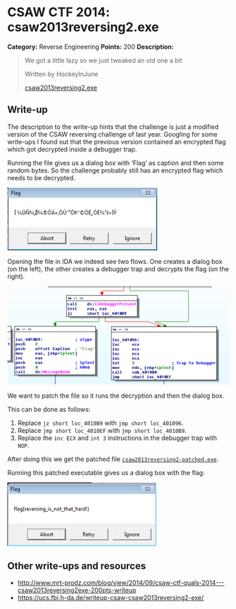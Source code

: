 # CSAW CTF 2014: csaw2013reversing2.exe

**Category:** Reverse Engineering
**Points:** 200
**Description:**

> We got a little lazy so we just tweaked an old one a bit
>
> Written by HockeyInJune
>
> [csaw2013reversing2.exe](csaw2013reversing2.exe)

## Write-up

The description to the write-up hints that the challenge is just a modified version of the CSAW reversing challenge of last year.
Googling for some write-ups I found out that the previous version contained an encrypted flag which got decrypted inside a debugger trap.

Running the file gives us a dialog box with ‘Flag’ as caption and then some random bytes. So the challenge probably still has an encrypted flag which needs to be decrypted.

![](flag-encrypted.png)

Opening the file in IDA we indeed see two flows. One creates a dialog box (on the left), the other creates a debugger trap and decrypts the flag (on the right).

![](two-flows.png)

We want to patch the file so it runs the decryption and then the dialog box.

This can be done as follows:

1. Replace `jz short loc_4010B9` with `jmp short loc_401096`.
2. Replace `jmp short loc_4010EF` with `jmp short loc_4010B9`.
3. Replace the `inc ECX` and `int 3` instructions in the debugger trap with `NOP`.

After doing this we get the patched file [`csaw2013reversing2-patched.exe`](csaw2013reversing2-patched.exe).

Running this patched executable gives us a dialog box with the flag:

![](flag-decrypted.png)

## Other write-ups and resources

* <http://www.mrt-prodz.com/blog/view/2014/09/csaw-ctf-quals-2014---csaw2013reversing2exe-200pts-writeup>
* <https://ucs.fbi.h-da.de/writeup-csaw-csaw2013reversing2-exe/>
